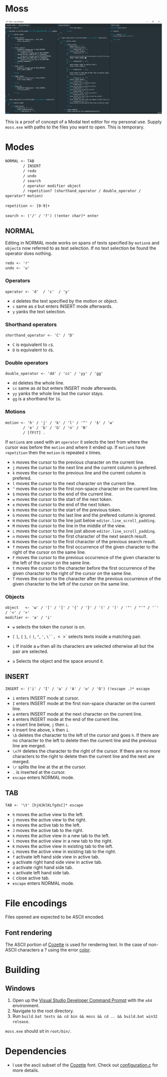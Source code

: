 Moss
====

![Screenshot](screenshot.png)

This is a proof of concept of a Modal text editor for my personal use. Supply `moss.exe` with paths to the files you want to open. This is temporary.

# Modes
```peg
NORMAL <- TAB
        / INSERT
        / redo
        / undo
        / search
        / operator modifier object
        / repetition? (shorthand_operator / double_operator / operator? motion)

repetition <- [0-9]+

search <- ('/' / '?') (!enter char)* enter
```

## NORMAL
Editing in NORMAL mode works on spans of texts specified by `motion`s and `object`s now referred to as text selection. If no text selection be found the operator does nothing.

```peg
redo <- 'r'
undo <- 'u'
```

### Operators
```peg
operator <- 'd'  / 'c'  / 'y'
```

* `d` deletes the text specified by the motion or object. 
* `c` same as `d` but enters INSERT mode afterwards.
* `y` yanks the text selection.

### Shorthand operators
```peg
shorthand_operator <- 'C' / 'D'
```

* `C` is equivalent to `c$`.
* `D` is equivalent to `d$`.

### Double operators
```peg
double_operator <- 'dd' / 'cc' / 'yy' / 'gg'
```

* `dd` deletes the whole line.
* `cc` same as `dd` but enters INSERT mode afterwards.
* `yy` yanks the whole line but the cursor stays.
* `gg` is a shorthand for `1G`.

### Motions
```peg
motion <- 'h' / 'j' / 'k' / 'l' / '^' / '$' / 'w' 
        / 'e' / 'b' / 'G' / 'n' / 'N' 
        / [fFtT] .
```

If `motion`s are used with an `operator` it selects the text from where the cursor was before the `motion` and where it ended up. If `motion`s have `repetition` then the `motion` is repeated x times. 

* `h` moves the cursor to the previous character on the current line.
* `j` moves the cursor to the next line and the current column is prefered.
* `k` moves the cursor to the previous line and the current column is prefered.
* `l` moves the cursor to the next character on the current line.
* `^` moves the cursor to the first non-space character on the current line.
* `$` moves the cursor to the end of the current line.
* `w` moves the cursor to the start of the next token. 
* `e` moves the cursor to the end of the next token.
* `b` moves the cursor to the start of the previous token.
* `G` moves the cursor to the last line and the prefered column is ignored.
* `H` moves the cursor to the line just below `editor.line_scroll_padding`.
* `M` moves the cursor to the line in the middle of the view.
* `L` moves the cursor to the line just above `editor.line_scroll_padding`.
* `n` moves the cursor to the first character of the next search result. 
* `N` moves the cursor to the first character of the previous search result. 
* `f` moves the cursor to the first occurrence of the given character to the right of the cursor on the same line.
* `F` moves the cursor to the previous occurrence of the given character to the left of the cursor on the same line.
* `t` moves the cursor to the character before the first occurrence of the given character to the right of the cursor on the same line.
* `T` moves the cursor to the character after the previous occurrence of the given character to the left of the cursor on the same line.

### Objects
```peg
object   <- 'w' / '[' / ']' / '{' / '}' / '(' / ')' / '"' / "'" / '`' / '<' / '>'
modifier <- 'a' / 'i'
```

* `w` selects the token the cursor is on.
* `[` `]`, `{` `}`, `(` `)`,  `"`,  `'`, `\``, `<` `>` selects texts inside a matching pair.

* `i` If inside a `w` then all its characters are selected otherwise all but the pair are selected.
* `a` Selects the object and the space around it.

## INSERT
```peg
INSERT <- ('i' / 'I' / 'a' / 'A' / 'o' / 'O') (!escape .)* escape 
```

* `i` enters INSERT mode at cursor.
* `I` enters INSERT mode at the first non-space character on the current line.
* `a` enters INSERT mode at the next character on the current line.
* `A` enters INSERT mode at the end of the current line.
* `o` insert line below, `j` then `i`.
* `O` insert line above, `k` then `i`.
* `\b` deletes the character to the left of the cursor and goes `h`. If there are no character to the left to delete then the current line and the previous line are merged.
* `\x7F` deletes the character to the right of the cursor. If there are no more characters to the right to delete then the current line and the next are merged.
* `\r` splits the line at the at the cursor.
* `.` is inserted at the cursor.
* `escape` enters NORMAL mode.

## TAB
```peg
TAB <- '\t' [hjHJklKLfgdsC]* escape
```

* `h` moves the active view to the left.
* `j` moves the active view to the right.
* `H` moves the active tab to the left.
* `J` moves the active tab to the right.
* `k` moves the active view in a new tab to the left. 
* `l` moves the active view in a new tab to the right.
* `K` moves the active view in existing tab to the left.
* `L` moves the active view in existing tab to the right.
* `f` activate left hand side view in active tab.
* `g` activate right hand side view in active tab.
* `d` activate right hand side tab.
* `s` activate left hand side tab.
* `C` close active tab.
* `escape` enters NORMAL mode.

# File encodings
Files opened are expected to be ASCII encoded.

## Font rendering
The ASCII portion of [Cozette](https://github.com/slavfox/Cozette) is used for rendering text. In the case of non-ASCII characters a ? using the error [color](editor/renderer/colors.c).

# Building
## Windows
1. Open up the [Visual Studio Developer Command Prompt](https://docs.microsoft.com/en-us/visualstudio/ide/reference/command-prompt-powershell?view=vs-2019) with the `x64` environment.
2. Navigate to the root directory.
3. Run `build.bat tests && cd bin && moss && cd .. && build.bat win32 release`.

`moss.exe` should sit in `root/bin/`.

# Dependencies
* I use the ascii subset of the [Cozette](https://github.com/slavfox/Cozette) font. Check out [configuration.c](configuration.c) for more details.
